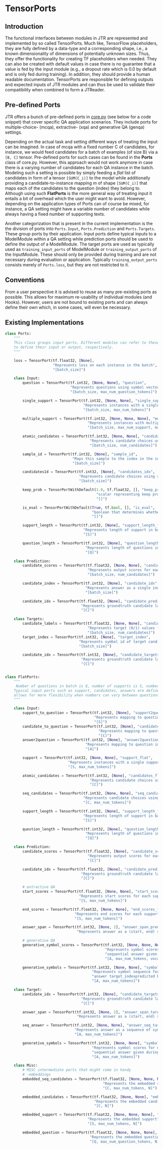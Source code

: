 # TensorPorts

## Introduction
The functional interfaces between modules in JTR are represented and implemented by so called TensorPorts. Much like,
TensorFlow placeholders, they are fully defined by a data-type and a corresponding shape, i.e., a known dimensionality 
of dimensions of potentially unknown sizes. Thus, they offer the functionality for creating TF placeholders when needed. 
They can also be created with default values in case there is no guarantee that a value is fed by the input module (e.g., a dropout rate which is 0.0 by default and is only fed during training). 
In addition, they should provide a human readable documentation. 
TensorPorts are responsible for defining outputs and expected inputs of JTR modules and can thus be used to validate 
their compatibility when combined to form a JTReader.

## Pre-defined Ports

JTR offers a bunch of pre-defined ports in [core.py](jtr/jack/core.py) (see below for a code snippet) that cover specific QA application scenarios. 
They include ports for multiple-choice- (mcqa), extractive- (xqa) and generative QA (genqa) settings. 

Depending on the 
actual task and setting different ways of treating the input can be imagined. In case of mcqa  with a fixed number C of 
candidates, for instance, we would feed candidates for a batch of examples (of size B) via a `[B, C]` tensor.
Pre-defined ports for such cases can be found in the **Ports** class of core.py. However, this approach would not work 
anymore in case there is a varying number of candidates for each QA instance in the batch. Modeling such a setting is
possible by simply feeding a *flat* list of candidates in form of a tensor `[SUM(C_i)]` to the model while additionally 
providing a candidate-to-instance mapping *m* of shape `[SUM(C_i)]` that maps each of the candidates to the question 
(index) they belong to. Although using such **FlatPorts** is the more general way of treating input it 
entails a bit of overhead which the user might want to avoid. However, depending on the application types of Ports can of course 
be mixed, for instance, a QA setting might have a variable number of candidates while always having a fixed number of supporting texts. 

Another categorization that is present in the current implementation is the the division of ports into `Ports.Input`,
`Ports.Prediction` and `Ports.Targets`. These group ports by their application. Input ports define typical inputs 
to a ModelModule within a QA setting while prediction ports should be used to define the output of a ModelModule. 
The target ports are used as typically used as `training_input_ports` of ModelModule or `training_output_ports` of
the InputModule. These should only be provided during training and are not necessary during evaluation or application.
Typically `training_output_ports` consists merely of `Ports.loss`, but they are not restricted to it.


## Conventions

From a user perspective it is advised to reuse as many pre-existing ports as possible. This allows for maximum
re-usability of individual modules (and Hooks). However, users are not bound to existing ports and can always define their 
own which, in some cases, will even be necessary.


## Existing Implementations

```python
class Ports:
    """
    This class groups input ports. Different modules can refer to these ports
    to define their input or output, respectively.
    """

    loss = TensorPort(tf.float32, [None],
                      "Represents loss on each instance in the batch",
                      "[batch_size]")

    class Input:
        question = TensorPort(tf.int32, [None, None], "question",
                              "Represents questions using symbol vectors",
                              "[batch_size, max_num_question_tokens]")

        single_support = TensorPort(tf.int32, [None, None], "single_support",
                                    "Represents instances with a single support document. ",
                                    "[batch_size, max_num_tokens]")

        multiple_support = TensorPort(tf.int32, [None, None, None], "multiple_support",
                                      "Represents instances with multiple support documents",
                                      "[batch_size, max_num_support, max_num_tokens]")

        atomic_candidates = TensorPort(tf.int32, [None, None], "candidates",
                                       "Represents candidate choices using single symbols",
                                       "[batch_size, num_candidates]")

        sample_id = TensorPort(tf.int32, [None], "sample_id",
                               "Maps this sample to the index in the input text data",
                               "[batch_size]")

        candidates1d = TensorPort(tf.int32, [None], "candidates_idx",
                                  "Represents candidate choices using single symbols",
                                  "[batch_size]")

        keep_prob = TensorPortWithDefault(1.0, tf.float32, [], "keep_prob",
                                          "scalar representing keep probability when using dropout",
                                          "[]")

        is_eval = TensorPortWithDefault(True, tf.bool, [], "is_eval",
                                        "boolean that determines whether input is eval or training.",
                                        "[]")

        support_length = TensorPort(tf.int32, [None], "support_length_flat",
                                    "Represents length of support in batch",
                                    "[S]")

        question_length = TensorPort(tf.int32, [None], "question_length_flat",
                                     "Represents length of questions in batch",
                                     "[Q]")

    class Prediction:
        candidate_scores = TensorPort(tf.float32, [None, None], "candidate_scores",
                                      "Represents output scores for each candidate",
                                      "[batch_size, num_candidates]")

        candidate_index = TensorPort(tf.int32, [None], "candidate_idx",
                                     "Represents answer as a single index",
                                     "[batch_size]")

        candidate_idx = TensorPort(tf.float32, [None], "candidate_predictions_flat",
                                   "Represents groundtruth candidate labels, usually 1 or 0",
                                   "[C]")

    class Targets:
        candidate_labels = TensorPort(tf.float32, [None, None], "candidate_targets",
                                      "Represents target (0/1) values for each candidate",
                                      "[batch_size, num_candidates]")
        target_index = TensorPort(tf.int32, [None], "target_index",
                                  "Represents symbol id of target candidate",
                                  "[batch_size]")

        candidate_idx = TensorPort(tf.int32, [None], "candidate_targets",
                                   "Represents groundtruth candidate labels, usually 1 or 0",
                                   "[C]")


class FlatPorts:
    """
     Number of questions in batch is Q, number of supports is S, number of answers is A, number of candidates is C.
    Typical input ports such as support, candidates, answers are defined together with individual mapping ports. This
    allows for more flexibility when numbers can vary between questions. Naming convention is to use suffix "_flat".
    """

    class Input:
        support_to_question = TensorPort(tf.int32, [None], "support2question",
                                         "Represents mapping to question idx per support",
                                         "[S]")
        candidate_to_question = TensorPort(tf.int32, [None], "candidate2question",
                                           "Represents mapping to question idx per candidate",
                                           "[C]")
        answer2question = TensorPort(tf.int32, [None], "answer2question",
                                     "Represents mapping to question idx per answer",
                                     "[A]")

        support = TensorPort(tf.int32, [None, None], "support_flat",
                             "Represents instances with a single support document. "
                             "[S, max_num_tokens]")

        atomic_candidates = TensorPort(tf.int32, [None], "candidates_flat",
                                       "Represents candidate choices using single symbols",
                                       "[C]")

        seq_candidates = TensorPort(tf.int32, [None, None], "seq_candidates_flat",
                                    "Represents candidate choices using single symbols",
                                    "[C, max_num_tokens]")

        support_length = TensorPort(tf.int32, [None], "support_length_flat",
                                    "Represents length of support in batch",
                                    "[S]")

        question_length = TensorPort(tf.int32, [None], "question_length_flat",
                                     "Represents length of questions in batch",
                                     "[Q]")

    class Prediction:
        candidate_scores = TensorPort(tf.float32, [None], "candidate_scores_flat",
                                      "Represents output scores for each candidate",
                                      "[C]")

        candidate_idx = TensorPort(tf.float32, [None], "candidate_predictions_flat",
                                   "Represents groundtruth candidate labels, usually 1 or 0",
                                   "[C]")

        # extractive QA
        start_scores = TensorPort(tf.float32, [None, None], "start_scores_flat",
                                  "Represents start scores for each support sequence",
                                  "[S, max_num_tokens]")

        end_scores = TensorPort(tf.float32, [None, None], "end_scores_flat",
                                "Represents end scores for each support sequence",
                                "[S, max_num_tokens]")

        answer_span = TensorPort(tf.int32, [None, 2], "answer_span_prediction_flat",
                                 "Represents answer as a (start, end) span", "[A, 2]")

        # generative QA
        generative_symbol_scores = TensorPort(tf.int32, [None, None, None], "symbol_scores",
                                              "Represents symbol scores for each possible "
                                              "sequential answer given during training",
                                              "[A, max_num_tokens, vocab_len]")

        generative_symbols = TensorPort(tf.int32, [None, None], "symbol_prediction",
                                        "Represents symbol sequence for each possible "
                                        "answer target_indexpredicted by the model",
                                        "[A, max_num_tokens]")

    class Target:
        candidate_idx = TensorPort(tf.int32, [None], "candidate_targets_flat",
                                   "Represents groundtruth candidate labels, usually 1 or 0",
                                   "[C]")

        answer_span = TensorPort(tf.int32, [None, 2], "answer_span_target_flat",
                                 "Represents answer as a (start, end) span", "[A, 2]")

        seq_answer = TensorPort(tf.int32, [None, None], "answer_seq_target_flat",
                                "Represents answer as a sequence of symbols",
                                "[A, max_num_tokens]")

        generative_symbols = TensorPort(tf.int32, [None, None], "symbol_targets",
                                        "Represents symbol scores for each possible "
                                        "sequential answer given during training",
                                        "[A, max_num_tokens]")

    class Misc:
        # MISC intermediate ports that might come in handy
        # -embeddings
        embedded_seq_candidates = TensorPort(tf.float32, [None, None, None], "embedded_seq_candidates_flat",
                                             "Represents the embedded sequential candidates",
                                             "[C, max_num_tokens, N]")

        embedded_candidates = TensorPort(tf.float32, [None, None], "embedded_candidates_flat",
                                         "Represents the embedded candidates",
                                         "[C, N]")

        embedded_support = TensorPort(tf.float32, [None, None, None], "embedded_support_flat",
                                      "Represents the embedded support",
                                      "[S, max_num_tokens, N]")

        embedded_question = TensorPort(tf.float32, [None, None, None], "embedded_question_flat",
                                       "Represents the embedded question",
                                       "[Q, max_num_question_tokens, N]")
```
